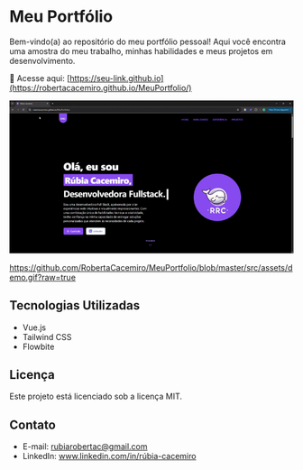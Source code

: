 # Meu Portfólio

Bem-vindo(a) ao repositório do meu portfólio pessoal! 
Aqui você encontra uma amostra do meu trabalho, minhas habilidades e meus projetos em desenvolvimento.

🔗 Acesse aqui: [https://seu-link.github.io](https://robertacacemiro.github.io/MeuPortfolio/)

![Demonstração do Portfólio](https://github.com/RobertaCacemiro/MeuPortfolio/raw/master/src/assets/demo.gif)


https://github.com/RobertaCacemiro/MeuPortfolio/blob/master/src/assets/demo.gif?raw=true

## Tecnologias Utilizadas

- Vue.js 
- Tailwind CSS 
- Flowbite

## Licença
Este projeto está licenciado sob a licença MIT.

## Contato
- E-mail: rubiarobertac@gmail.com
- LinkedIn: www.linkedin.com/in/rúbia-cacemiro
